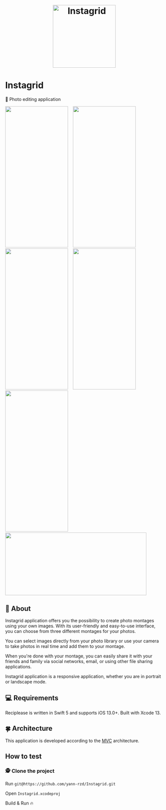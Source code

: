 <h1 align="center">
  <br>
  <img src="https://i.imgur.com/ujs0XZ4.png" alt="Instagrid" width="200"></a>
  <br>
</h1>

# Instagrid
📸 Photo editing application

<img src="https://i.imgur.com/QPNCiGU.png" width="200" height="450">&nbsp; &nbsp; <img src="https://i.imgur.com/Ol1nosL.png.png" width="200" height="450">&nbsp; &nbsp; <img src="https://i.imgur.com/RagZ8WF.png" width="200" height="450">&nbsp; &nbsp; <img src="https://i.imgur.com/veKzlRO.png" width="200" height="450">&nbsp; &nbsp; <img src="https://i.imgur.com/2RL0AGV.png" width="200" height="450">&nbsp; &nbsp; <img src="https://i.imgur.com/jRMPwaO.png" width="450" height="200"> 

## 🌉 About
Instagrid application offers you the possibility to create photo montages using your own images. With its user-friendly and easy-to-use interface, you can choose from three different montages for your photos.

You can select images directly from your photo library or use your camera to take photos in real time and add them to your montage.

When you're done with your montage, you can easily share it with your friends and family via social networks, email, or using other file sharing applications.

Instagrid application is a responsive application, whether you are in portrait or landscape mode.

## 💻 Requirements
Reciplease is written in Swift 5 and supports iOS 13.0+. Built with Xcode 13.

## 🍀 Architecture
This application is developed according to the [MVC](https://medium.com/@joespinelli_6190/mvc-model-view-controller-ef878e2fd6f5) architecture.

##  How to test 
### 🕵️ Clone the project

Run `git@https://github.com/yann-rzd/Instagrid.git`

Open `Instagrid.xcodeproj`

Build & Run 🔥
